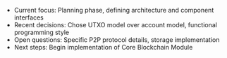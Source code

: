- Current focus: Planning phase, defining architecture and component interfaces
- Recent decisions: Chose UTXO model over account model, functional programming style
- Open questions: Specific P2P protocol details, storage implementation
- Next steps: Begin implementation of Core Blockchain Module 